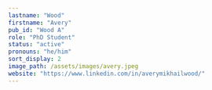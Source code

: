 ```yaml
---
lastname: "Wood"
firstname: "Avery"
pub_id: "Wood A"
role: "PhD Student"
status: "active"
pronouns: "he/him"
sort_display: 2
image_path: /assets/images/avery.jpeg
website: "https://www.linkedin.com/in/averymikhailwood/"
---
```

